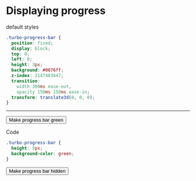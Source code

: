 # Displaying progress


default styles

```css
.turbo-progress-bar {
  position: fixed;
  display: block;
  top: 0;
  left: 0;
  height: 3px;
  background: #0076ff;
  z-index: 2147483647;
  transition:
    width 300ms ease-out,
    opacity 150ms 150ms ease-in;
  transform: translate3d(0, 0, 0);
}
```

---


<form
   action="/examples/three"
   method="get"
   data-turbo="true"
   data-turbo-stream="true"
   data-turbo-method="get"
   data-turbo-frame="turbo-progress-green"
   >
  <input type="submit" value="Make progress bar green">
</form>

<turbo-frame id="turbo-progress-green"></turbo-frame>

Code

```css
.turbo-progress-bar {
  height: 5px;
  background-color: green;
}
```
  
<form
    action="/examples/three"
    method="get"
    data-turbo="true"
    data-turbo-stream="true"
    data-turbo-method="get"
    data-turbo-frame="turbo-progress-hidden"
    >
  <input type="submit" value="Make progress bar hidden">
</form>
  
<turbo-frame id="turbo-progress-hidden"></turbo-frame>

